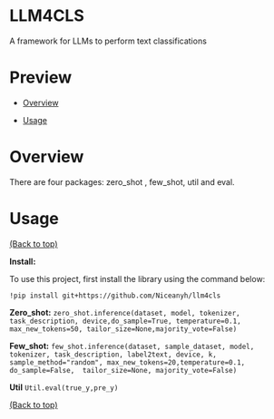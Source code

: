 # LLM4CLS

A framework for LLMs to perform text classifications

  
  

# Preview

- [Overview](#Overview)

- [Usage](#Usage)

  

# Overview

There are four packages: zero_shot , few_shot, util and eval. 

  
  

# Usage

[(Back to top)](#LLM4CLS)

  

**Install:**

  
  

To use this project, first install the library using the command below:

  
  

```!pip install git+https://github.com/Niceanyh/llm4cls```

  
  

**Zero_shot:**
```zero_shot.inference(dataset, model, tokenizer, task_description, device,do_sample=True, temperature=0.1, max_new_tokens=50, tailor_size=None,majority_vote=False)```

  **Few_shot:**
```few_shot.inference(dataset, sample_dataset, model, tokenizer, task_description, label2text, device, k, sample_method="random", max_new_tokens=20,temperature=0.1, do_sample=False,  tailor_size=None, majority_vote=False)```


**Util**
```Util.eval(true_y,pre_y)```





[(Back to top)](#LLM4CLS)